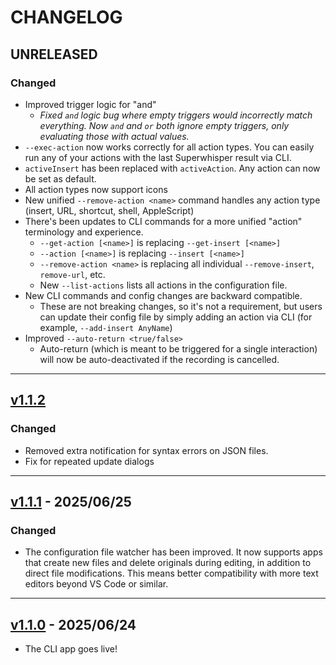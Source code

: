# CHANGELOG

## UNRELEASED
### Changed
* Improved trigger logic for "and"
  * *Fixed `and` logic bug where empty triggers would incorrectly match everything. Now `and` and `or` both ignore empty triggers, only evaluating those with actual values.*
* `--exec-action` now works correctly for all action types. You can easily run any of your actions with the last Superwhisper result via CLI.
* `activeInsert` has been replaced with `activeAction`. Any action can now be set as default.
* All action types now support icons
* New unified `--remove-action <name>` command handles any action type (insert, URL, shortcut, shell, AppleScript)
* There's been updates to CLI commands for a more unified "action" terminology and experience.
  * `--get-action [<name>]` is replacing `--get-insert [<name>]`
  * `--action [<name>]` is replacing `--insert [<name>]`
  * `--remove-action <name>` is replacing all individual `--remove-insert`, `remove-url`, etc.
  * New `--list-actions` lists all actions in the configuration file.
* New CLI commands and config changes are backward compatible.
  * These are not breaking changes, so it's not a requirement, but users can update their config file by simply adding an action via CLI (for example, `--add-insert AnyName`)
* Improved `--auto-return <true/false>`
  * Auto-return (which is meant to be triggered for a single interaction) will now be auto-deactivated if the recording is cancelled.

---
## [v1.1.2](https://github.com/ognistik/macrowhisper/releases/tag/v1.1.2)
### Changed
* Removed extra notification for syntax errors on JSON files.
* Fix for repeated update dialogs

---
## [v1.1.1](https://github.com/ognistik/macrowhisper/releases/tag/v1.1.1) - 2025/06/25
### Changed
* The configuration file watcher has been improved.
    It now supports apps that create new files and delete originals during editing, in addition to direct file modifications. This means better compatibility with more text editors beyond VS Code or similar.

---
## [v1.1.0](https://github.com/ognistik/macrowhisper/releases/tag/v1.1.0) - 2025/06/24
* The CLI app goes live!